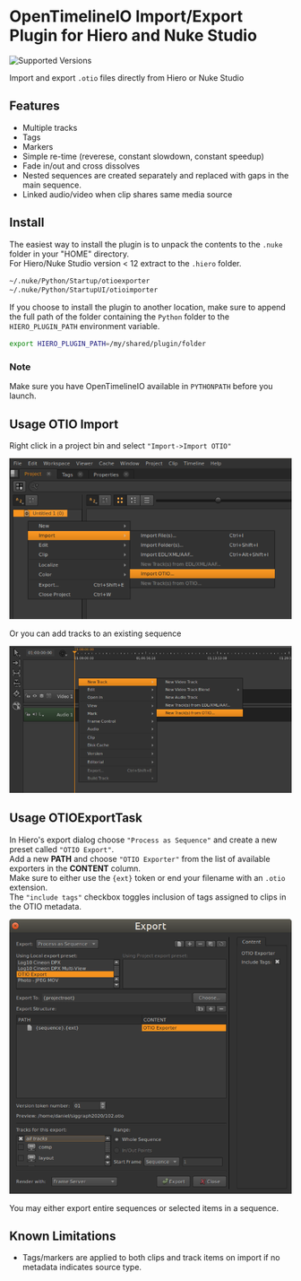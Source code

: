 # OpenTimelineIO Import/Export Plugin for Hiero and Nuke Studio
![Supported Versions](https://img.shields.io/badge/OpenTimelineIO-0.13+-green.svg)

Import and export `.otio` files directly from Hiero or Nuke Studio


## Features

* Multiple tracks
* Tags
* Markers
* Simple re-time (reverese, constant slowdown, constant speedup)
* Fade in/out and cross dissolves
* Nested sequences are created separately and replaced with gaps in the main sequence.
* Linked audio/video when clip shares same media source
   

## Install

The easiest way to install the plugin is to unpack the contents to the `.nuke` 
folder in your "HOME" directory.<br>
For Hiero/Nuke Studio version < 12 extract to the `.hiero` folder.

```bash
~/.nuke/Python/Startup/otioexporter
~/.nuke/Python/StartupUI/otioimporter
```

If you choose to install the plugin to another location, make sure to append 
the full path of the folder containing the `Python` folder to the 
`HIERO_PLUGIN_PATH` environment variable.

```bash
export HIERO_PLUGIN_PATH=/my/shared/plugin/folder
```

### Note

Make sure you have OpenTimelineIO available in `PYTHONPATH` before you launch.


## Usage OTIO Import

Right click in a project bin and select `"Import->Import OTIO"`

![Import Bin](_static/import_bin.png "Import OTIO from project bin view")

Or you can add tracks to an existing sequence

![Import Sequence](_static/import_sequence.png "Import OTIO from a sequence")


## Usage OTIOExportTask

In Hiero's export dialog choose `"Process as Sequence"` and create a new preset 
called `"OTIO Export"`.<br>
Add a new **PATH** and choose `"OTIO Exporter"` from the list of available 
exporters in the **CONTENT** column.<br> 
Make sure to either use the `{ext}` token or end your filename with an 
`.otio` extension.<br>
The `"include tags"` checkbox toggles inclusion of tags assigned to clips in 
the OTIO metadata.<br>

![Export Sequence](_static/export_settings.png "Export OTIO file")

You may either export entire sequences or selected items in a sequence.


## Known Limitations

* Tags/markers are applied to both clips and track items on import if no 
  metadata indicates source type. 
